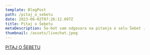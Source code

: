 ```yaml
---
template: BlogPost
path: /pitaj_o_sebetu
date: 2023-06-02T07:26:12.697Z
title: Pitaj o Šebetu
metaDescription: Še-bot vam odgovara na pitanja o selu Šebet .
thumbnail: /assets/livechat.jpeg
---
```

[](https://openchat.so/chat/X5Fxo1vvqNWMHP0Etnvb)









[PITAJ O ŠEBETU](https://openchat.so/chat/X5Fxo1vvqNWMHP0Etnvb)
